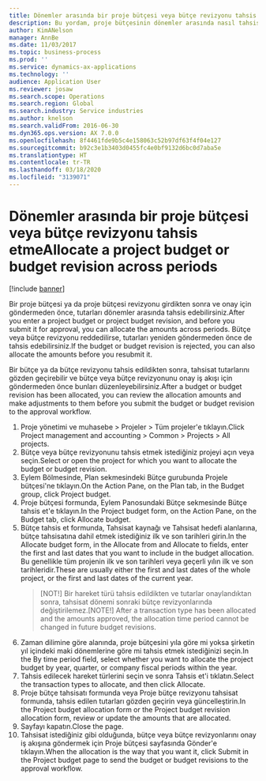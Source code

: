 ```yaml
---
title: Dönemler arasında bir proje bütçesi veya bütçe revizyonu tahsis etme
description: Bu yordam, proje bütçesinin dönemler arasında nasıl tahsis edileceğini gösterir.
author: KimANelson
manager: AnnBe
ms.date: 11/03/2017
ms.topic: business-process
ms.prod: ''
ms.service: dynamics-ax-applications
ms.technology: ''
audience: Application User
ms.reviewer: josaw
ms.search.scope: Operations
ms.search.region: Global
ms.search.industry: Service industries
ms.author: knelson
ms.search.validFrom: 2016-06-30
ms.dyn365.ops.version: AX 7.0.0
ms.openlocfilehash: 8f4461fde9b5c4e158063c52b97df63f4f04e127
ms.sourcegitcommit: b92c3e1b3403d0455fc4e0bf9132d6bc0d7aba5e
ms.translationtype: HT
ms.contentlocale: tr-TR
ms.lasthandoff: 03/18/2020
ms.locfileid: "3139071"
---
```

# <a name="allocate-a-project-budget-or-budget-revision-across-periods"></a><span data-ttu-id="32a70-103">Dönemler arasında bir proje bütçesi veya bütçe revizyonu tahsis etme</span><span class="sxs-lookup"><span data-stu-id="32a70-103">Allocate a project budget or budget revision across periods</span></span>

[!include [banner](../../includes/banner.md)]

<span data-ttu-id="32a70-104"> Bir proje bütçesi ya da proje bütçesi revizyonu girdikten sonra ve onay için göndermeden önce, tutarları dönemler arasında tahsis edebilirsiniz.</span><span class="sxs-lookup"><span data-stu-id="32a70-104">After you enter a project budget or project budget revision, and before you submit it for approval, you can allocate the amounts across periods.</span></span> <span data-ttu-id="32a70-105">Bütçe veya bütçe revizyonu reddedilirse, tutarları yeniden göndermeden önce de tahsis edebilirsiniz.</span><span class="sxs-lookup"><span data-stu-id="32a70-105">If the budget or budget revision is rejected, you can also allocate the amounts before you resubmit it.</span></span> 

<span data-ttu-id="32a70-106">Bir bütçe ya da bütçe revizyonu tahsis edildikten sonra, tahsisat tutarlarını gözden geçirebilir ve bütçe veya bütçe revizyonunu onay iş akışı için göndermeden önce bunları düzenleyebilirsiniz.</span><span class="sxs-lookup"><span data-stu-id="32a70-106">After a budget or budget revision has been allocated, you can review the allocation amounts and make adjustments to them before you submit the budget or budget revision to the approval workflow.</span></span> 

1. <span data-ttu-id="32a70-107">Proje yönetimi ve muhasebe > Projeler > Tüm projeler'e tıklayın.</span><span class="sxs-lookup"><span data-stu-id="32a70-107">Click Project management and accounting > Common > Projects > All projects.</span></span> 
2. <span data-ttu-id="32a70-108">Bütçe veya bütçe revizyonunu tahsis etmek istediğiniz projeyi açın veya seçin.</span><span class="sxs-lookup"><span data-stu-id="32a70-108">Select or open the project for which you want to allocate the budget or budget revision.</span></span> 
3. <span data-ttu-id="32a70-109">Eylem Bölmesinde, Plan sekmesindeki Bütçe gurubunda Projele bütçesi'ne tıklayın.</span><span class="sxs-lookup"><span data-stu-id="32a70-109">On the Action Pane, on the Plan tab, in the Budget group, click Project budget.</span></span> 
4. <span data-ttu-id="32a70-110">Proje bütçesi formunda, Eylem Panosundaki Bütçe sekmesinde Bütçe tahsis et'e tıklayın.</span><span class="sxs-lookup"><span data-stu-id="32a70-110">In the Project budget form, on the Action Pane, on the Budget tab, click Allocate budget.</span></span> 
5. <span data-ttu-id="32a70-111">Bütçe tahsis et formunda, Tahsisat kaynağı ve Tahsisat hedefi alanlarına, bütçe tahsisatına dahil etmek istediğiniz ilk ve son tarihleri girin.</span><span class="sxs-lookup"><span data-stu-id="32a70-111">In the Allocate budget form, in the Allocate from and Allocate to fields, enter the first and last dates that you want to include in the budget allocation.</span></span> <span data-ttu-id="32a70-112">Bu genellikle tüm projenin ilk ve son tarihleri veya geçerli yılın ilk ve son tarihleridir.</span><span class="sxs-lookup"><span data-stu-id="32a70-112">These are usually either the first and last dates of the whole project, or the first and last dates of the current year.</span></span>  
   > <span data-ttu-id="32a70-113">[NOT!] Bir hareket türü tahsis edildikten ve tutarlar onaylandıktan sonra, tahsisat dönemi sonraki bütçe revizyonlarında değiştirilemez.</span><span class="sxs-lookup"><span data-stu-id="32a70-113">[NOTE!] After a transaction type has been allocated and the amounts approved, the allocation time period cannot be changed in future budget revisions.</span></span> 
6. <span data-ttu-id="32a70-114">Zaman dilimine göre alanında, proje bütçesini yıla göre mi yoksa şirketin yıl içindeki maki dönemlerine göre mi tahsis etmek istediğinizi seçin.</span><span class="sxs-lookup"><span data-stu-id="32a70-114">In the By time period field, select whether you want to allocate the project budget by year, quarter, or company fiscal periods within the year.</span></span>
7. <span data-ttu-id="32a70-115">Tahsis edilecek hareket türlerini seçin ve sonra Tahsis et'i tıklatın.</span><span class="sxs-lookup"><span data-stu-id="32a70-115">Select the transaction types to allocate, and then click Allocate.</span></span> 
8. <span data-ttu-id="32a70-116">Proje bütçe tahsisatı formunda veya Proje bütçe revizyonu tahsisat formunda, tahsis edilen tutarları gözden geçirin veya güncelleştirin.</span><span class="sxs-lookup"><span data-stu-id="32a70-116">In the Project budget allocation form or the Project budget revision allocation form, review or update the amounts that are allocated.</span></span> 
9. <span data-ttu-id="32a70-117">Sayfayı kapatın.</span><span class="sxs-lookup"><span data-stu-id="32a70-117">Close the page.</span></span>
10. <span data-ttu-id="32a70-118">Tahsisat istediğiniz gibi olduğunda, bütçe veya bütçe revizyonlarını onay iş akışına göndermek için Proje bütçesi sayfasında Gönder'e tıklayın.</span><span class="sxs-lookup"><span data-stu-id="32a70-118">When the allocation is the way that you want it, click Submit in the Project budget page to send the budget or budget revisions to the approval workflow.</span></span>  


